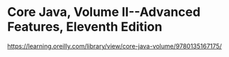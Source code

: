# Core Java, Volume II--Advanced Features, Eleventh Edition

https://learning.oreilly.com/library/view/core-java-volume/9780135167175/
